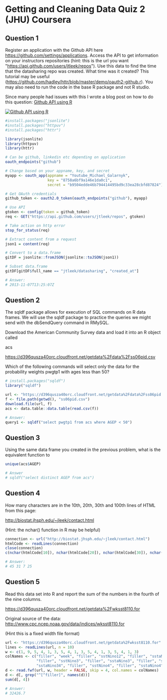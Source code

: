 # Getting and Cleaning Data Quiz 2 (JHU) Coursera

Question 1
----------
Register an application with the Github API here https://github.com/settings/applications. 
Access the API to get information on your instructors repositories (hint: this is the url you want "https://api.github.com/users/jtleek/repos"). Use this data to find the time that the datasharing repo was created. What time was it created? This tutorial may be useful (https://github.com/hadley/httr/blob/master/demo/oauth2-github.r). 
You may also need to run the code in the base R package and not R studio. </br>

Since many people had issues with this I wrote a blog post on how to do this question: [Github API using R](https://medium.com/@GalarnykMichael/accessing-data-from-github-api-using-r-3633fb62cb08#.s1wco0d5u)

[![Github API using R](https://github.com/mGalarnyk/datasciencecoursera/blob/master/3_Getting_and_Cleaning_Data/data/githubAPIusingR.png)](https://www.youtube.com/watch?v=xCPWRP_WqYQ?sub_confirmation=1  "Github API using R")

```R
#install.packages("jsonlite")
#install.packages("httpuv")
#install.packages("httr")

library(jsonlite)
library(httpuv)
library(httr)

# Can be github, linkedin etc depending on application
oauth_endpoints("github")

# Change based on your appname, key, and secret 
myapp <- oauth_app(appname = "Youtube_Michael_Galarnyk",
                   key = "8758a6bf9a146e1da0c1",
                   secret = "b9504edde46b794414495bd9c33ea28cbfd87824")

# Get OAuth credentials
github_token <- oauth2.0_token(oauth_endpoints("github"), myapp)

# Use API
gtoken <- config(token = github_token)
req <- GET("https://api.github.com/users/jtleek/repos", gtoken)

# Take action on http error
stop_for_status(req)

# Extract content from a request
json1 = content(req)

# Convert to a data.frame
gitDF = jsonlite::fromJSON(jsonlite::toJSON(json1))

# Subset data.frame
gitDF[gitDF$full_name == "jtleek/datasharing", "created_at"] 

# Answer: 
# 2013-11-07T13:25:07Z
```

Question 2
----------
The sqldf package allows for execution of SQL commands on R data frames. We will use the sqldf package to practice the queries we might send with the dbSendQuery command in RMySQL. </br>

Download the American Community Survey data and load it into an R object called </br>

acs <br>

https://d396qusza40orc.cloudfront.net/getdata%2Fdata%2Fss06pid.csv </br>

Which of the following commands will select only the data for the probability weights pwgtp1 with ages less than 50? </br>

```R
# install.packages("sqldf")
library("sqldf")

url <- "https://d396qusza40orc.cloudfront.net/getdata%2Fdata%2Fss06pid.csv"
f <- file.path(getwd(), "ss06pid.csv")
download.file(url, f)
acs <- data.table::data.table(read.csv(f))

# Answer: 
query1 <- sqldf("select pwgtp1 from acs where AGEP < 50")
```

Question 3
----------
Using the same data frame you created in the previous problem, what is the equivalent function to 
```R
unique(acs$AGEP)
```

```R
# Answer
# sqldf("select distinct AGEP from acs")
```

Question 4
----------
How many characters are in the 10th, 20th, 30th and 100th lines of HTML from this page:

http://biostat.jhsph.edu/~jleek/contact.html

(Hint: the nchar() function in R may be helpful)

```R
connection <- url("http://biostat.jhsph.edu/~jleek/contact.html")
htmlCode <- readLines(connection)
close(connection)
c(nchar(htmlCode[10]), nchar(htmlCode[20]), nchar(htmlCode[30]), nchar(htmlCode[100]))

# Answer: 
# 45 31 7 25
```

Question 5
----------
Read this data set into R and report the sum of the numbers in the fourth of the nine columns.

https://d396qusza40orc.cloudfront.net/getdata%2Fwksst8110.for

Original source of the data: http://www.cpc.ncep.noaa.gov/data/indices/wksst8110.for

(Hint this is a fixed width file format)

```R
url <- "https://d396qusza40orc.cloudfront.net/getdata%2Fwksst8110.for"
lines <- readLines(url, n = 10)
w <- c(1, 9, 5, 4, 1, 3, 5, 4, 1, 3, 5, 4, 1, 3, 5, 4, 1, 3)
colNames <- c("filler", "week", "filler", "sstNino12", "filler", "sstaNino12", 
              "filler", "sstNino3", "filler", "sstaNino3", "filler", "sstNino34", "filler", 
              "sstaNino34", "filler", "sstNino4", "filler", "sstaNino4")
d <- read.fwf(url, w, header = FALSE, skip = 4, col.names = colNames)
d <- d[, grep("^[^filler]", names(d))]
sum(d[, 4])

# Answer: 
# 32426.7
```

